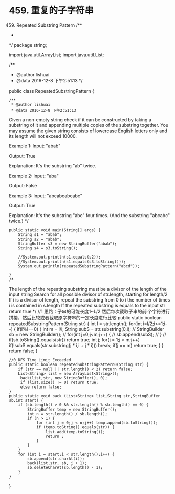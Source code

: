 # 459. 重复的子字符串

[](https://leetcode-cn.com/problems/repeated-substring-pattern/)




459. Repeated Substring Pattern
/**
 *
 */
package string;

import java.util.ArrayList;
import java.util.List;

/**
 * @author lishuai
 * @data 2016-12-8 下午2:51:13
 */

public class RepeatedSubstringPattern {

    /**
     * @author lishuai
     * @data 2016-12-8 下午2:51:13
Given a non-empty string check if it can be constructed by taking a substring of it
and appending multiple copies of the substring together.
You may assume the given string consists of lowercase English letters only and its length will not exceed 10000.

Example 1:
Input: "abab"

Output: True

Explanation: It's the substring "ab" twice.

Example 2:
Input: "aba"

Output: False

Example 3:
Input: "abcabcabcabc"

Output: True

Explanation: It's the substring "abc" four times. (And the substring "abcabc" twice.)
     */

    public static void main(String[] args) {
        String s1 = "abab";
        String s2 = "abab";
        StringBuffer s3 = new StringBuffer("abab");
        String s4 = s3.toString();

        //System.out.println(s1.equals(s2));
        //System.out.println(s1.equals(s3.toString()));
        System.out.println(repeatedSubstringPattern("abcd"));

    }
    /*
The length of the repeating substring must be a divisor of the length of the input string
Search for all possible divisor of str.length, starting for length/2
If i is a divisor of length, repeat the substring from 0 to i the number of times i is contained in s.length
If the repeated substring is equals to the input str return true
     */
    //1 思路：子串的可能长度1~L/2 然后每次截取子串的前i个字符进行拼接，然后比较或者截取原字符串的一定长度进行比较
    public static boolean repeatedSubstringPattern(String str) {
        int l = str.length();
        for(int i=l/2;i>=1;i--) {
            if(l%i==0) {
                int m = l/i;
                String subS = str.substring(0,i);
//                StringBuilder sb = new StringBuilder();
//                for(int j=0;j<m;j++) {
//                    sb.append(subS);
//                }
//                if(sb.toString().equals(str)) return true;
                int j;
                for(j = 1;j < m;j++) if(!subS.equals(str.substring(j * i,i + j * i))) break;
                if(j == m) return true;
            }
        }
        return false;
    }

    //0 DFS Time Limit Exceeded
    public static boolean repeatedSubstringPattern0(String str) {
        if (str == null || str.length() < 2) return false;
        List<String> list = new ArrayList<String>();
         back(list,str, new StringBuffer(), 0);
         if (list.size() != 0) return true;
         else return false;
    }
    public static void back (List<String> list,String str,StringBuffer sb,int start) {
        if (sb.length() > 0 && str.length() % sb.length() == 0) {
            StringBuffer temp = new StringBuffer();
            int n = str.length() / sb.length();
            if (n > 1) {
                for (int j = 0;j < n;j++) temp.append(sb.toString());
                if (temp.toString().equals(str)) {
                    list.add(temp.toString());
                    return ;
                }           
            }           
        }
        for (int i = start;i < str.length();i++) {
            sb.append(str.charAt(i));
            back(list,str, sb, i + 1);
            sb.deleteCharAt(sb.length() - 1);
        }
    }
}

